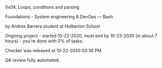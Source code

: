 0x04. Loops, conditions and parsing

Foundations - System engineering & DevOps ― Bash  

by Andres Barrera student at Holberton School

Ongoing project - started 10-22-2020, must end by 10-23-2020 (in about 7 hours) - you're done with 0% of tasks.

Checker was released at 10-22-2020 03:36 PM

QA review fully automated. 